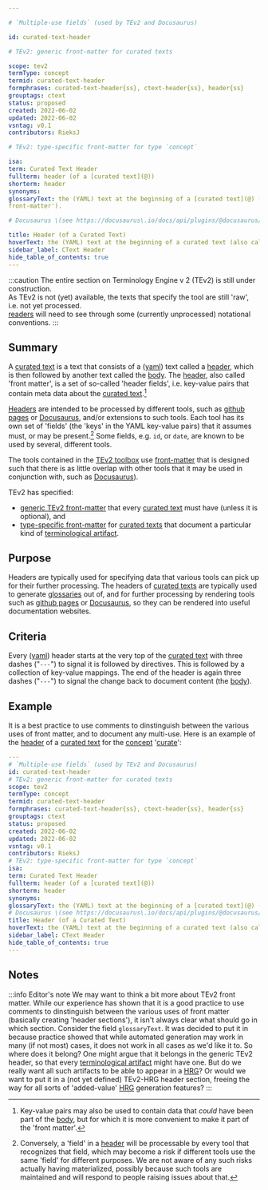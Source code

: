 ```yaml
---

# `Multiple-use fields` (used by TEv2 and Docusaurus)

id: curated-text-header

# TEv2: generic front-matter for curated texts

scope: tev2
termType: concept
termid: curated-text-header
formphrases: curated-text-header{ss}, ctext-header{ss}, header{ss}
grouptags: ctext
status: proposed
created: 2022-06-02
updated: 2022-06-02
vsntag: v0.1
contributors: RieksJ

# TEv2: type-specific front-matter for type `concept`

isa:
term: Curated Text Header
fullterm: header (of a [curated text](@))
shorterm: header
synonyms:
glossaryText: the (YAML) text at the beginning of a [curated text](@) (also called the '
front-matter').

# Docusaurus \(see https://docusaurus\.io/docs/api/plugins/@docusaurus/plugin-content-docs#markdown-front-matter\):

title: Header (of a Curated Text)
hoverText: the (YAML) text at the beginning of a curated text (also called the 'front-matter').
sidebar_label: CText Header
hide_table_of_contents: true
---
```


:::caution
The entire section on Terminology Engine v 2 (TEv2) is still under construction.<br/>
As TEv2 is not (yet) available, the texts that specify the tool are still 'raw', i.e. not yet
processed.<br/>[readers](@) will need to see through some (currently unprocessed) notational
conventions.
:::

## Summary

A [curated text](@) is a text that consists of a ([yaml](https://yaml.org/spec/1.2.2/)) text called
a [header](@), which is then followed by another text called the [body](@). The [header](@), also
called 'front matter', is a set of so-called 'header fields', i.e. key-value pairs that contain meta
data about the [curated text](@).[^1]

[^1]: Key-value pairs may also be used to contain data that *could* have been part of the [body](@),
but for which it is more convenient to make it part of the 'front matter'.

[Headers](@) are intended to be processed by different tools, such
as [github pages](https://pages.github.com/)
or [Docusaurus](https://docusaurus.io/docs/docs-introduction), and/or extensions to such tools. Each
tool has its own set of 'fields' (the 'keys' in the YAML key-value pairs) that it assumes must, or
may be present.[^2] Some fields, e.g. `id`, or `date`, are known to be used by several, different
tools.

[^2]: Conversely, a 'field' in a [header](@) will be processable by every tool that recognizes that
field, which may become a risk if different tools use the same 'field' for different purposes. We
are not aware of any such risks actually having materialized, possibly because such tools are
maintained and will respond to people raising issues about that.

The tools contained in the [TEv2 toolbox](@) use [front-matter](curated-text-header-tev2@) that is
designed such that there is as little overlap with other tools that it may be used in conjunction
with, such as [Docusaurus](https://docusaurus.io/docs/docs-introduction)).

TEv2 has specified:

- [generic TEv2 front-matter](../ctext#generic-header-fields) that every [curated text](@) must
  have (unless it is optional), and
- [type-specific front-matter](../ctext#type-specific-header-fields) for [curated texts](@) that
  document a particular kind of [terminological artifact](@).

## Purpose

Headers are typically used for specifying data that various tools can pick up for their further
processing. The headers of [curated texts](@) are typically used to generate [glossaries](@) out of,
and for further processing by rendering tools such as [github pages](https://pages.github.com/)
or [Docusaurus](https://docusaurus.io/docs/docs-introduction), so they can be rendered into useful
documentation websites.

## Criteria

Every ([yaml](https://yaml.org/spec/1.2.2/)) header starts at the very top of the [curated text](@)
with three dashes ("`---`") to signal it is followed by directives. This is followed by a collection
of key-value mappings. The end of the header is again three dashes ("`---`") to signal the change
back to document content (the [body](@)).

## Example

It is a best practice to use comments to dinstinguish between the various uses of front matter, and
to document any multi-use. Here is an example of the [header](@) of a [curated text](@) for
the [concept](@) '[curate](@)':

~~~ yaml
---
# `Multiple-use fields` (used by TEv2 and Docusaurus)
id: curated-text-header
# TEv2: generic front-matter for curated texts
scope: tev2
termType: concept
termid: curated-text-header
formphrases: curated-text-header{ss}, ctext-header{ss}, header{ss}
grouptags: ctext
status: proposed
created: 2022-06-02
updated: 2022-06-02
vsntag: v0.1
contributors: RieksJ
# TEv2: type-specific front-matter for type `concept`
isa:
term: Curated Text Header
fullterm: header (of a [curated text](@))
shorterm: header
synonyms:
glossaryText: the (YAML) text at the beginning of a [curated text](@) (also called the 'front-matter').
# Docusaurus \(see https://docusaurus\.io/docs/api/plugins/@docusaurus/plugin-content-docs#markdown-front-matter\):
title: Header (of a Curated Text)
hoverText: the (YAML) text at the beginning of a curated text (also called the 'front-matter').
sidebar_label: CText Header
hide_table_of_contents: true
---
~~~

## Notes

:::info Editor's note
We may want to think a bit more about TEv2 front matter. While our experience has shown that it is a
good practice to use comments to dinstinguish between the various uses of front matter (basically
creating 'header sections'), it isn't always clear what should go in which section. Consider the
field `glossaryText`. It was decided to put it in because practice showed that while automated
generation may work in many (if not most) cases, it does not work in all cases as we'd like it to.
So where does it belong? One might argue that it belongs in the generic TEv2 header, so that
every [terminological artifact](@) might have one. But do we really want all such artifacts to be
able to appear in a [HRG](@)? Or would we want to put it in a (not yet defined) TEv2-HRG header
section, freeing the way for all sorts of 'added-value' [HRG](@) generation features?
:::
